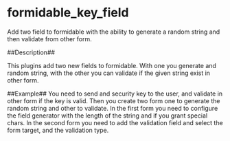 # formidable_key_field
Add two field to formidable with the ability to generate a random string and then validate from other form.

##Description##

This plugins add two new fields to formidable. With one you generate and random string, with the other you can validate if the given string exist in other form.

##Example##
You need to send and security key to the user, and validate in other form if the key is valid. Then you create two form one to generate the random string and other to validate.
In the first form you need to configure the field generator with the length of the string and if you grant special chars.
In the second form you need to add the validation field and select the form target, and the validation type.
